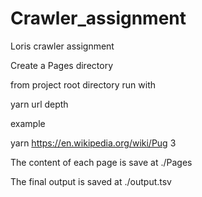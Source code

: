 # Crawler_assignment
Loris crawler assignment

Create a Pages directory

from project root directory run with 

yarn url depth

example

yarn https://en.wikipedia.org/wiki/Pug 3

The content of each page is save at ./Pages

The final output is saved at ./output.tsv


